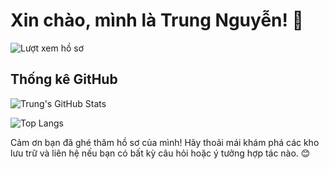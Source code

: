 # Xin chào, mình là Trung Nguyễn! 👋

![Lượt xem hồ sơ](https://komarev.com/ghpvc/?username=nvtrung-2000&color=blue)

## Thống kê GitHub
![Trung's GitHub Stats](https://github-readme-stats.vercel.app/api?username=nvtrung-2000&show_icons=true&theme=radical)

![Top Langs](https://github-readme-stats.vercel.app/api/top-langs/?username=nvtrung-2000&layout=compact&theme=radical)

Cảm ơn bạn đã ghé thăm hồ sơ của mình! Hãy thoải mái khám phá các kho lưu trữ và liên hệ nếu bạn có bất kỳ câu hỏi hoặc ý tưởng hợp tác nào. 😊
```` ▋
